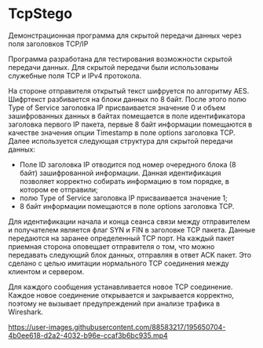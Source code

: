 # TcpStego
Демонстрационная программа для скрытой передачи данных через поля заголовков TCP/IP

Программа разработана для тестирования возможности скрытой передачи данных. Для скрытой передачи были использованы служебные поля TCP и IPv4 протокола.

На стороне отправителя открытый текст шифруется по алгоритму AES. Шифртекст разбивается на блоки данных по 8 байт. После этого полю Type of Service заголовка IP присваивается значение 0 и объем зашифрованных данных в байтах помещается в поле идентификатора заголовка первого IP пакета, первые 8 байт информации помещаются в качестве значения опции Timestamp в поле options заголовка TCP.
Далее используется следующая структура для скрытой передачи данных:
-	Поле ID заголовка IP отводится под номер очередного блока (8 байт) зашифрованной информации. Данная идентификация позволяет корректно собирать информацию в том порядке, в котором ее отправили;
-	полю Type of Service заголовка IP присваивается значение 1;
-	8 байт информации помещаются в поле options заголовка TCP.

Для идентификации начала и конца сеанса связи между отправителем и получателем является флаг SYN и FIN в заголовке TCP пакета.
Данные передаются на заранее определенный TCP порт. На каждый пакет приемная сторона оповещает отправителя о том, что можно передавать следующий блок данных, отправляя в ответ ACK пакет. Это сделано с целью имитации нормального TCP соединения между клиентом и сервером.

Для каждого сообщения устанавливается новое TCP соединение. Каждое новое соединение открывается и закрывается корректно, поэтому не вызывает предупреждений при анализе трафика в Wireshark.

https://user-images.githubusercontent.com/88583217/195650704-4b0ee618-d2a2-4032-b96e-ccaf3b6bc935.mp4
